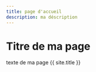 ```yaml
---
title: page d'accueil
description: ma déscription
---
```


# Titre de ma page

texte de ma page
{{ site.title }} 
